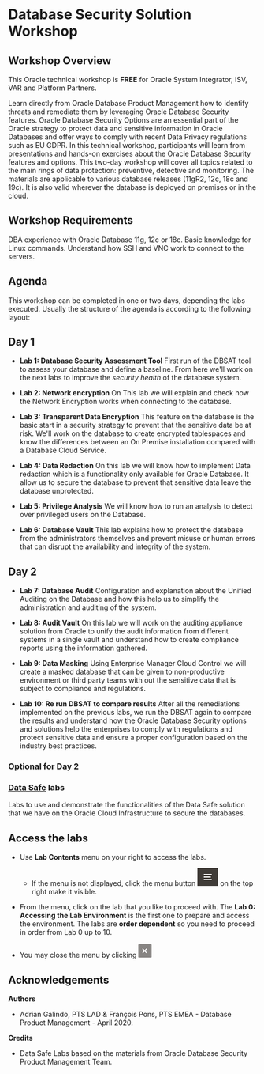 # Database Security Solution Workshop #

## Workshop Overview ##

This Oracle technical workshop is **FREE** for Oracle System Integrator, ISV, VAR and Platform Partners. 

Learn directly from Oracle Database Product Management how to identify threats and remediate them by leveraging Oracle Database Security features. Oracle Database Security Options are an essential part of the Oracle strategy to protect data and sensitive information in Oracle Databases and offer ways to comply with recent Data Privacy regulations such as EU GDPR. In this technical workshop, participants will learn from presentations and hands-on exercises about the Oracle Database Security features and options. This two-day workshop will cover all topics related to the main rings of data protection: preventive, detective and monitoring. The materials are applicable to various database releases (11gR2, 12c, 18c and 19c). It is also valid wherever the database is deployed on premises or in the cloud.

## Workshop Requirements

DBA experience with Oracle Database 11g, 12c or 18c.
Basic knowledge for Linux commands.
Understand how SSH and VNC work to connect to the servers.

## Agenda

This workshop can be completed in one or two days, depending the labs executed. Usually the structure of the agenda is according to the following layout:

## Day 1

- **Lab 1: Database Security Assessment Tool**
First run of the DBSAT tool to assess your database and define a baseline. From here we'll work on the next labs to improve the *security health* of the database system.

- **Lab 2: Network encryption**
On This lab we will explain and check how the Network Encryption works when connecting to the database.

- **Lab 3: Transparent Data Encryption**
This feature on the database is the basic start in a security strategy to prevent that the sensitive data be at risk. We'll work on the database to create encrypted tablespaces and know the differences between an On Premise installation compared with a Database Cloud Service.

- **Lab 4: Data Redaction**
On this lab we will know how to implement Data redaction which is a functionality only available for Oracle Database. It allow us to secure the database to prevent that sensitive data leave the database unprotected. 

- **Lab 5: Privilege Analysis**
We will know how to run an analysis to detect over privileged users on the Database.

- **Lab 6: Database Vault**
This lab explains how to protect the database from the administrators themselves and prevent misuse or human errors that can disrupt the availability and integrity of the system.

## Day 2

- **Lab 7: Database Audit**
Configuration and explanation about the Unified Auditing on the Database and how this help us to simplify the administration and auditing of the system.

- **Lab 8: Audit Vault**
On this lab we will work on the auditing appliance solution from Oracle to unify the audit information from different systems in a single vault and understand how to create compliance reports using the information gathered. 

- **Lab 9: Data Masking**
Using Enterprise Manager Cloud Control we will create a masked database that can be given to non-productive environment or third party teams with out the sensitive data that is subject to compliance and regulations.

- **Lab 10: Re run DBSAT to compare results**
After all the remediations implemented on the previous labs, we run the DBSAT again to compare the results and understand how the Oracle Database Security options and solutions help the enterprises to comply with regulations and protect sensitive data and ensure a proper configuration based on the industry best practices. 

### Optional for Day 2

### [**Data Safe**](https://fpons.github.io/DataSafe/ "Data Safe Labs") labs
Labs to use and demonstrate the functionalities of the Data Safe solution that we have on the Oracle Cloud Infrastructure to secure the databases.



## Access the labs ##

- Use **Lab Contents** menu on your right to access the labs.
    - If the menu is not displayed, click the menu button ![](./images/menu-button.png "") on the top right  make it visible.


- From the menu, click on the lab that you like to proceed with. The **Lab 0: Accessing the Lab Environment** is the first one to prepare and access the environment. The labs are **order dependent** so you need to proceed in order from Lab 0 up to 10.


- You may close the menu by clicking ![](./images/menu-close.png "")

## Acknowledgements

**Authors** 

- Adrian Galindo, PTS LAD & François Pons, PTS EMEA - Database Product Management - April 2020.

**Credits**
- Data Safe Labs based on the materials from Oracle Database Security Product Management Team.
